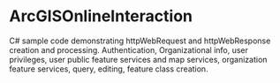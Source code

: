 ArcGISOnlineInteraction
=======================

C# sample code demonstrating httpWebRequest and httpWebResponse creation and processing. Authentication, Organizational info, user privileges, user public feature services and map services, organization feature services, query, editing, feature class creation. 
